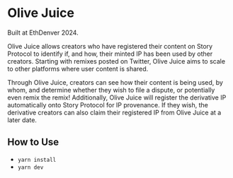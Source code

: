 # Olive Juice

Built at EthDenver 2024.

Olive Juice allows creators who have registered their content on Story Protocol to identify if, and how, their minted IP has been used by other creators. Starting with remixes posted on Twitter, Olive Juice aims to scale to other platforms where user content is shared.

Through Olive Juice, creators can see how their content is being used, by whom, and determine whether they wish to file a dispute, or potentially even remix the remix! Additionally, Olive Juice will register the derivative IP automatically onto Story Protocol for IP provenance. If they wish, the derivative creators can also claim their registered IP from Olive Juice at a later date.

## How to Use

- `yarn install`
- `yarn dev`